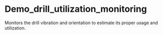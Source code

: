 # Demo_drill_utilization_monitoring
Monitors the drill vibration and orientation to estimate its proper usage and utilization.

